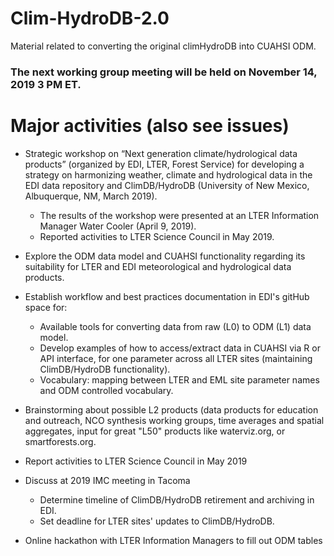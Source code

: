 # Clim-HydroDB-2.0
Material related to converting the original climHydroDB into CUAHSI ODM.

### The next working group meeting will be held on November 14, 2019 3 PM ET.

# Major activities (also see issues)
- Strategic workshop on “Next generation climate/hydrological data products” (organized by EDI, LTER, Forest Service) for developing a strategy on harmonizing weather, climate and hydrological data in the EDI data repository and ClimDB/HydroDB  (University of New Mexico, Albuquerque, NM, March 2019).
  - The results of the workshop were presented at an LTER Information Manager Water Cooler (April 9, 2019).
  - Reported activities to LTER Science Council in May 2019.
- Explore the ODM data model and CUAHSI functionality regarding its suitability for LTER and EDI meteorological and hydrological data products.

- Establish workflow and best practices documentation in EDI's gitHub space for:
  - Available tools for converting data from raw (L0) to ODM (L1) data model.
  - Develop examples of how to access/extract data in CUAHSI via R or API interface, for one parameter across all LTER sites (maintaining ClimDB/HydroDB functionality).
  - Vocabulary: mapping between LTER and EML site parameter names and ODM controlled vocabulary.

- Brainstorming about possible L2 products (data products for education and outreach, NCO synthesis working groups, time averages and spatial aggregates, input for great "L50" products like waterviz.org, or smartforests.org.

- Report activities to LTER Science Council in May 2019

- Discuss at 2019 IMC meeting in Tacoma
  - Determine timeline of ClimDB/HydroDB retirement and archiving in EDI.
  - Set deadline for LTER sites' updates to ClimDB/HydroDB.

- Online hackathon with LTER Information Managers to fill out ODM tables

